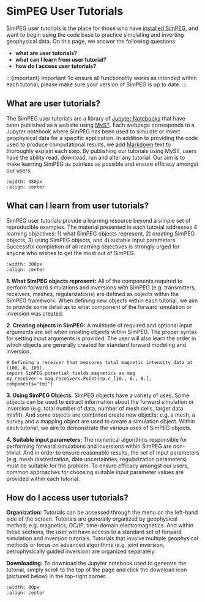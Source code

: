 SimPEG User Tutorials
=====================

SimPEG user tutorials is the place for those who have [installed SimPEG](https://docs.simpeg.xyz/content/getting_started/installing.html), and want to begin using the code base to practice simulating and inverting geophysical data. On this page, we answer the following questions:

- **what are user tutorials?**
- **what can I learn from user tutorial?**
- **how do I access user tutorials?**

:::{important} Important
To ensure all functionality works as intended within each tutorial, please make sure your version of SimPEG is up to date.
:::


What are user tutorials?
------------------------

The SimPEG user tutorials are a library of [Jupyter Notebooks](https://jupyter.org/) that have been published as a website using [MyST](https://mystmd.org/). Each webpage corresponds to a Jupyter notebook where SimPEG has been used to simulate or invert geophysical data for a specific application. In addition to providing the code used to produce computational results, we add [Markdown](https://www.markdownguide.org/) text to thoroughly explain each step. By publishing our tutorials using MyST, users have the ability read, download, run and alter any tutorial. Our aim is to make learning SimPEG as painless as possible and ensure efficacy amongst our users.


```{figure} ./assets/title_image.png
:width: 450px
:align: center
```


What can I learn from user tutorials?
-------------------------------------

SimPEG user tutorials provide a learning resource beyond a simple set of reproducible examples. The material presented in each tutorial addresses 4 learning objectives: 1) what SimPEG objects represent, 2) creating SimPEG objects, 3) using SimPEG objects, and 4) suitable input parameters. Successful completion of all learning objectives is strongly urged for anyone who wishes to get the most out of SimPEG.


```{figure} ./assets/learning_image_2.png
:width: 300px
:align: center
```

**1. What SimPEG objects represent:** All of the components required to perform forward simulations and inversions with SimPEG (e.g. transmitters, receivers, meshes, regularizations) are defined as objects within the SimPEG framework. When defining new objects within each tutorial, we aim to provide some detail as to what component of the forward simulation or inversion was created. 

**2. Creating objects in SimPEG:** A multitude of required and optional input arguments are set when creating objects within SimPEG. The proper syntax for setting input arguments is provided. The user will also learn the order in which objects are generally created for standard forward modeling and inversion.

```
# Defining a receiver that measures total magnetic intensity data at (100, 0, 100).
import SimPEG.potential_fields.magnetics as mag
my_receiver = mag.receivers.Point(np.c_[10., 0., 0.], components="tmi")
```

**3. Using SimPEG Objects:** SimPEG objects have a variety of uses. Some objects can be used to extract information about the forward simulation or inversion (e.g. total number of data, number of mesh cells, target data misfit). And some objects are combined create new objects; e.g. a mesh, a survey and a mapping object are used to create a simulation object. Within each tutorial, we aim to demonstrate the various uses of SimPEG objects.

**4. Suitable input parameters:** The numerical algorithms responsible for performing forward simulations and inversions within SimPEG are non-trivial. And in order to ensure reasonable results, the set of input parameters (e.g. mesh discretization, data uncertainties, regularization parameters) must be suitable for the problem. To ensure efficacy amongst our users, common approaches for choosing suitable input parameter values are provided within each tutorial.


How do I access user tutorials?
-------------------------------

**Organization:** Tutorials can be accessed through the menu on the left-hand side of the screen. Tutorials are generally organized by geophysical method; e.g. magnetics, DC/IP, time-domain electromagnetics. And within these sections, the user will have access to a standard set of forward simulation and inversion tutorials. Tutorials that involve multiple geophysical methods or focus on advanced algorithms (e.g. joint inversion, petrophysically guided inversion) are organized separately.

**Downloading:** To download the Jupyter notebook used to generate the tutorial, simply scroll to the top of the page and click the download icon (pictured below) in the top-right corner.

```{figure} ./assets/download_image.png
:width: 80px
:align: center
```

